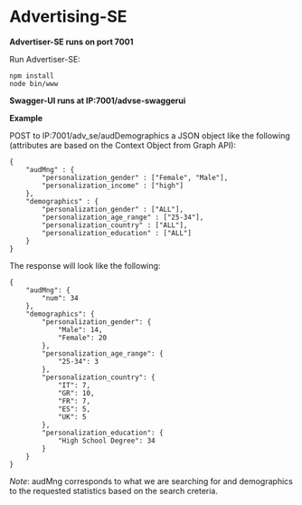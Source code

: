 Advertising-SE
=============

**Advertiser-SE runs on port 7001**

Run Advertiser-SE:

    npm install
    node bin/www
    
**Swagger-UI runs at IP:7001/advse-swaggerui**

**Example**

POST to IP:7001/adv_se/audDemographics a JSON object like the following (attributes are based on the Context Object from Graph API):

````
{
	"audMng" : {
		"personalization_gender" : ["Female", "Male"],
		"personalization_income" : ["high"]
	},
	"demographics" : {
		"personalization_gender" : ["ALL"],
		"personalization_age_range" : ["25-34"],
		"personalization_country" : ["ALL"],
		"personalization_education" : ["ALL"]
	}
}
````

The response will look like the following:
````
{
    "audMng": {
        "num": 34
    },
    "demographics": {
        "personalization_gender": {
            "Male": 14,
            "Female": 20
        },
        "personalization_age_range": {
            "25-34": 3
        },
        "personalization_country": {
            "IT": 7,
            "GR": 10,
            "FR": 7,
            "ES": 5,
            "UK": 5
        },
        "personalization_education": {
            "High School Degree": 34
        }
    }
}
````
*Note*: audMng corresponds to what we are searching for and demographics to the requested statistics based on the search creteria.
